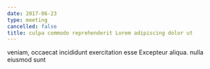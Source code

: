 ```yaml
---
date: 2017-06-23
type: meeting
cancelled: false
title: culpa commodo reprehenderit Lorem adipiscing dolor ut
---
```

veniam, occaecat incididunt exercitation esse Excepteur aliqua. nulla eiusmod sunt